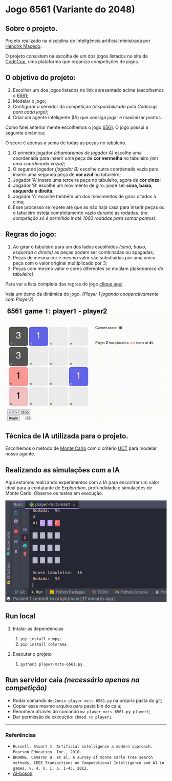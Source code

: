 # Jogo 6561 (Variante do 2048)

## Sobre o projeto.

Projeto realizado na disciplina de Inteligência artificial ministrada por [Hendrik Macedo](https://www.sigaa.ufs.br/sigaa/public/docente/portal.jsf?siape=2527554).

O projeto consistem na escolha de um dos jogos listados no site da [CodeCup](https://www.codecup.nl/archives.php), uma plataforma que organiza
competições de jogos.

## O objetivo do projeto:

1. Escolher um dos jogos listados no link apresentado acima (escolhemos o [6561](https://archive.codecup.nl/2016/);
2. Modelar o jogo;
3. Configurar o servidor da competição _(disponibilizado pela Codecup para cada jogo)_;
4. Criar um agente inteligente (IA) que consiga jogar e maximizar pontos.

Como falei anterior mente escolhemos o jogo [6561](https://archive.codecup.nl/2016/). O jogo possui a seguinte dinâmica:

O score é apenas a soma de todas as peças no tabuleiro.

1. O primeiro jogador _(chamaremos de jogador A)_ escolhe uma coordenada para inserir uma peça de **cor vermelha** no tabuleiro _(em uma coordenada vazia)_;
2. O segundo jogador _(jogador B)_ escolhe outra coordenada vazia para inserir uma segunda peça de **cor azul** no tabuleiro;
3. Jogador 'A' insere uma terceira peça no tabuleiro, agora de **cor cinza**;
4. Jogador 'B' escolhe um movimento de giro: pode ser **cima, baixo, esquerda e direita**;
5. Jogador 'A' escolhe também um dos movimentos de giros citados à cima;
6. Esse processo se repete até que as não haja casa para inserir peças ou o tabuleiro esteja completamente vazio durante as rodadas. _(na competição só é permitido ir até 1000 rodadas para somar pontos)_.

## Regras do jogo:
1. Ao girar o tabuleiro para um dos lados escolhidos _(cima, baixo, esquerda e direita)_ as peças podem ser combinadas ou apagadas;
2. Peças de mesma cor e mesmo valor são substiuidas por uma única peça com o valor original multiplicado por 3;
3. Peças com mesmo valor e cores diferentes se mutilam _(desaparece do tabuleiro)_.

Para ver a lista completa das regras do jogo [clique aqui](https://archive.codecup.nl/2016/42/rules_6561.html).

Veja um demo da dinâmica do jogo. _(Player 1 jogando cooperativamente com Player2)_

<img src="assets/demo.gif">


## Técnica de IA utilizada para o projeto.
Escolhemos o método de [Monte Carlo](https://pt.wikipedia.org/wiki/M%C3%A9todo_de_Monte_Carlo) com o critério [UCT](https://www.chessprogramming.org/UCT) para modelar nosso
agente.

## Realizando as simulações com a IA
Aqui estamos realizando experimentos com a IA para encontrar um valor ideal para a contatante de _Exploration_, profundidade e simulações de Monte Carlo.
Observe os testes em execução.

<img src="assets/experimentos.gif">
   
## Run local
1. Intalar as dependencias
   1. `pip install numpy`;
   2. `pip install colorama`.
   
2. Executar o projeto
   1. `python3 player-mcts-6561.py`.

## Run servidor caia _(necessário apenas na competição)_
- Rodar comando `dos2unix player-mcts-6561.py` na própria pasta do git;
- Copiar esse mesmo arquivo para pasta bin do caia;
- Renomear através do comando `mv player-mcts-6561.py player1`;
- Dar permissão de execução: `chmod +x player1`.

<hr>

### Referências
- `Russell, Stuart J. Artificial intelligence a modern approach. Pearson Education, Inc., 2010.`
- `BROWNE, Cameron B. et al. A survey of monte carlo tree search methods. IEEE Transactions on Computational Intelligence and AI in games, v. 4, n. 1, p. 1-43, 2012.`
- [Ai-boson](https://ai-boson.github.io/mcts/)
